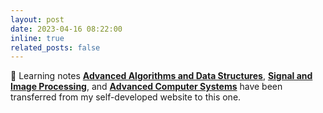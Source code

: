 ```yaml
---
layout: post
date: 2023-04-16 08:22:00
inline: true
related_posts: false
---
```


📔 Learning notes [**Advanced Algorithms and Data Structures**](https://liuying-1.github.io/blog/tag/aads), [**Signal and Image Processing**](https://liuying-1.github.io/blog/tag/sip), and [**Advanced Computer Systems**](https://liuying-1.github.io/blog/tag/acs)  have been transferred from my self-developed website to this one.